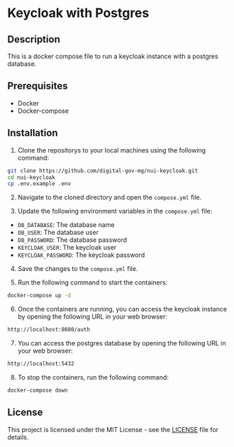 # Keycloak with Postgres

## Description

This is a docker compose file to run a keycloak instance with a postgres database.

## Prerequisites

- Docker
- Docker-compose

## Installation

1. Clone the repositorys to your local machines using the following command:

```bash
git clone https://github.com/digital-gov-mg/nui-keycloak.git
cd nui-keycloak
cp .env.example .env
```

2. Navigate to the cloned directory and open the `compose.yml` file.

3. Update the following environment variables in the `compose.yml` file:

- `DB_DATABASE`: The database name
- `DB_USER`: The database user
- `DB_PASSWORD`: The database password
- `KEYCLOAK_USER`: The keycloak user
- `KEYCLOAK_PASSWORD`: The keycloak password

4. Save the changes to the `compose.yml` file.

5. Run the following command to start the containers:

```bash
docker-compose up -d
```

6. Once the containers are running, you can access the keycloak instance by opening the following URL in your web browser:

```bash
http://localhost:8080/auth
```

7. You can access the postgres database by opening the following URL in your web browser:

```bash
http://localhost:5432
```

8. To stop the containers, run the following command:

```bash
docker-compose down
```

## License

This project is licensed under the MIT License - see the [LICENSE](LICENSE) file for details.

